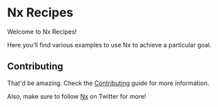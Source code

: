 # Nx Recipes

Welcome to Nx Recipes!

Here you'll find various examples to use Nx to achieve a particular goal.

## Contributing

That'd be amazing. Check the [Contributing](./CONTRIBUTING.md) guide for more information.


Also, make sure to follow [Nx](https://twitter.com/khulnasoft) on Twitter for more!
